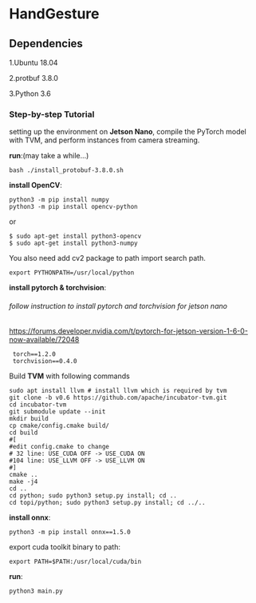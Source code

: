 # HandGesture

## Dependencies
1.Ubuntu 18.04

2.protbuf 3.8.0

3.Python 3.6
### Step-by-step Tutorial

setting up the environment on **Jetson Nano**, compile the PyTorch model with TVM, and perform instances from camera streaming.

**run**:(may take a while...)
```
bash ./install_protobuf-3.8.0.sh
```

**install OpenCV**:
```
python3 -m pip install numpy
python3 -m pip install opencv-python
```
or
```
$ sudo apt-get install python3-opencv
$ sudo apt-get install python3-numpy
```
You also need add cv2 package to path import search path.
```
export PYTHONPATH=/usr/local/python
```

**install pytorch & torchvision**:
###### follow instruction to install pytorch and torchvision for jetson nano
https://forums.developer.nvidia.com/t/pytorch-for-jetson-version-1-6-0-now-available/72048
```
 torch==1.2.0
 torchvision==0.4.0
```
Build **TVM** with following commands
```
sudo apt install llvm # install llvm which is required by tvm
git clone -b v0.6 https://github.com/apache/incubator-tvm.git
cd incubator-tvm
git submodule update --init
mkdir build
cp cmake/config.cmake build/
cd build
#[
#edit config.cmake to change
# 32 line: USE_CUDA OFF -> USE_CUDA ON
#104 line: USE_LLVM OFF -> USE_LLVM ON
#]
cmake ..
make -j4
cd ..
cd python; sudo python3 setup.py install; cd ..
cd topi/python; sudo python3 setup.py install; cd ../..
```



**install onnx**:
```
python3 -m pip install onnx==1.5.0
```
export cuda toolkit binary to path:
```
export PATH=$PATH:/usr/local/cuda/bin
```
**run**:
```
python3 main.py
```
